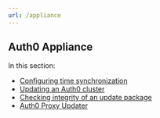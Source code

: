 ```yaml
---
url: /appliance
---
```


## Auth0 Appliance

In this section:

-  [Configuring time synchronization](/appliance/clock)
-  [Updating an Auth0 cluster](/appliance/update)
-  [Checking integrity of an update package](/appliance/checksum)
-  [Auth0 Proxy Updater](/appliance/proxy-updater)
